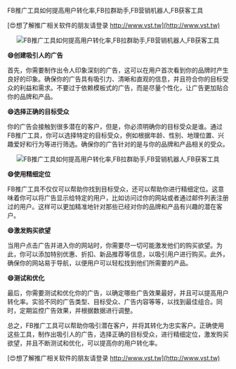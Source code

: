 FB推广工具如何提高用户转化率,FB拉群助手,FB营销机器人,FB获客工具

[😍想了解推广相关软件的朋友请登录 http://www.vst.tw](http://www.vst.tw)

 <center><img src="https://vst.tw/MP4/tuiguang/png/4.png" alt="FB推广工具如何提高用户转化率,FB拉群助手,FB营销机器人,FB获客工具"></center>

**😄创建吸引人的广告**

首先，你需要制作出令人印象深刻的广告，这可以在用户首次看到你的品牌时产生良好的印象。确保你的广告具有吸引力、清晰和直观的信息，并且符合你的目标受众的利益和需求。不要过于依赖模板式的广告，而是尽量个性化，让广告更加贴合你的品牌和产品。

**😄选择正确的目标受众**

你的广告会接触到很多潜在的客户，但是，你必须明确你的目标受众是谁。通过FB推广工具，你可以选择特定的目标受众，例如根据年龄、性别、地理位置、兴趣爱好和行为等进行筛选。确保你的广告针对的是与你的品牌和产品相关的受众。

 <center><img src="https://vst.tw/MP4/tuiguang/png/3.png" alt="FB推广工具如何提高用户转化率,FB拉群助手,FB营销机器人,FB获客工具"></center>

**😄使用精细定位**

FB推广工具不仅仅可以帮助你找到目标受众，还可以帮助你进行精细定位。这意味着你可以将广告显示给特定的用户，比如访问过你的网站或者通过邮件列表注册过的用户。这样可以更加精准地针对那些已经对你的品牌和产品有兴趣的潜在客户。

**😄激发购买欲望**

当用户点击广告并进入你的网站时，你需要尽一切可能激发他们的购买欲望。为此，你可以添加特别优惠、折扣、新品推荐等信息，以吸引用户进行购买。此外，确保你的网站易于导航，以便用户可以轻松找到他们所需要的产品。

**😄测试和优化**

最后，你需要测试和优化你的广告，以确定哪些广告效果最好，并且可以提高用户转化率。实验不同的广告类型、目标受众、广告内容等等，以找到最佳组合。同时，定期监控广告效果，并根据数据进行调整。

总之，FB推广工具可以帮助你吸引潜在客户，并将其转化为忠实客户。正确使用这些工具，制作出吸引人的广告，选择正确的目标受众，进行精细定位，激发购买欲望，并且不断测试和优化，可以提高你的用户转化率。

[😍想了解推广相关软件的朋友请登录 http://www.vst.tw](http://www.vst.tw)



